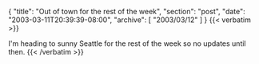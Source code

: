 {
  "title": "Out of town for the rest of the week",
  "section": "post",
  "date": "2003-03-11T20:39:39-08:00",
  "archive": [
    "2003/03/12"
  ]
}
{{< verbatim >}}
<P>I'm heading to sunny Seattle for the rest of the week so no updates until then.
{{< /verbatim >}}
